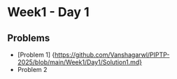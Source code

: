 # Week1 - Day 1

## Problems
- [Problem 1] {https://github.com/Vanshagarwl/PIPTP-2025/blob/main/Week1/Day1/Solution1.md} 
- Problem 2
